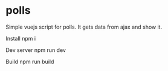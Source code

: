# polls

Simple vuejs script for polls. It gets data from ajax and show it.

Install
	npm i

Dev server
	npm run dev

Build
	npm run build